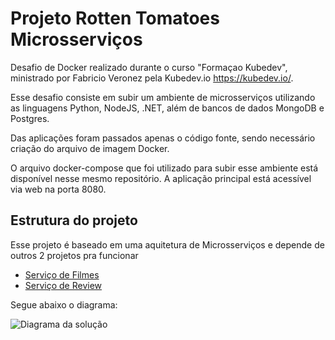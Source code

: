 # Projeto Rotten Tomatoes Microsserviços

Desafio de Docker realizado durante o curso "Formaçao Kubedev", ministrado por Fabricio Veronez pela Kubedev.io <https://kubedev.io/>.

Esse desafio consiste em subir um ambiente de microsserviços utilizando as linguagens Python, NodeJS, .NET, além de bancos de dados MongoDB e Postgres.

Das aplicações foram passados apenas o código fonte, sendo necessário criação do arquivo de imagem Docker. 

O arquivo docker-compose que foi utilizado para subir esse ambiente está disponível nesse mesmo repositório. A aplicação principal está acessível via web na porta 8080.

## Estrutura do projeto
Esse projeto é baseado em uma aquitetura de Microsserviços e depende de outros 2 projetos pra funcionar

- [Serviço de Filmes](https://github.com/breinerHenrique/lab-docker-desafio-deploy-app-movie)
- [Serviço de Review](https://github.com/breinerHenrique/lab-docker-desafio-deploy-app-review)

Segue abaixo o diagrama:

![Diagrama da solução](./img/diagrama.png)


